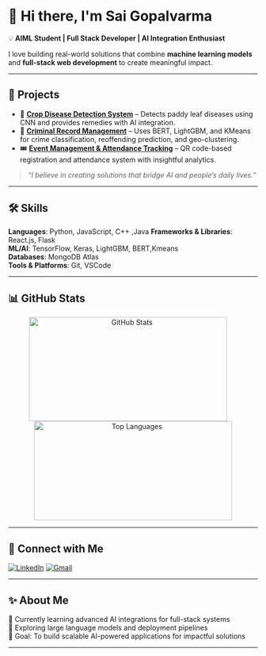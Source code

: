 # 👋 Hi there, I'm Sai Gopalvarma

💡 **AIML Student | Full Stack Developer | AI Integration Enthusiast**

I love building real-world solutions that combine **machine learning models** and **full-stack web development** to create meaningful impact.

---

## 🚀 **Projects**

- 🌾 **[Crop Disease Detection System](https://github.com/Saigopalvarma/crop_disease_management)** – Detects paddy leaf diseases using CNN and provides remedies with AI integration.
- 🧠 **[Criminal Record Management](https://github.com/Saigopalvarma/criminal-record-management)** – Uses BERT, LightGBM, and KMeans for crime classification, reoffending prediction, and geo-clustering.
- 🎟️ **[Event Management & Attendance Tracking](https://github.com/Saigopalvarma/myproject)** – QR code-based registration and attendance system with insightful analytics.

> *“I believe in creating solutions that bridge AI and people’s daily lives.”*

---

## 🛠️ **Skills**

**Languages**: Python, JavaScript, C++ ,Java 
**Frameworks & Libraries**: React.js, Flask  
**ML/AI**: TensorFlow, Keras, LightGBM, BERT,Kmeans  
**Databases**: MongoDB Atlas  
**Tools & Platforms**: Git, VSCode

---



## 📊 **GitHub Stats**

<div align="center">
  <img src="https://github-readme-stats.vercel.app/api?username=Saigopalvarma&show_icons=true&theme=radical" alt="GitHub Stats" width="400" height="210" style="margin-right: 20px;"/>
  <img src="https://github-readme-stats.vercel.app/api/top-langs/?username=Saigopalvarma&layout=compact&theme=radical" alt="Top Languages" width="400" height="200"/>
</div>


---

## 🤝 **Connect with Me**

[![LinkedIn](https://img.shields.io/badge/LinkedIn-blue?style=flat&logo=linkedin)](https://www.linkedin.com/in/bhupathiraju-sai-gopal-varma-749257282/)
[![Gmail](https://img.shields.io/badge/Gmail-saigopalvarma227@gmail.com-red?style=flat&logo=gmail)](mailto:saigopalvarma227@gmail.com)

---

## ✨ **About Me**

🔭 Currently learning advanced AI integrations for full-stack systems  
🌱 Exploring large language models and deployment pipelines  
🎯 Goal: To build scalable AI-powered applications for impactful solutions

---
